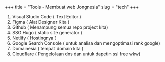+++
title = "Tools - Membuat web Jongnesia"
slug = "tech"
+++

1. Visual Studio Code ( Text Editor )
2. Figma ( Alat Designer Kita )
3. Github ( Menampung semua repo project kita)
4. SSG Hugo ( static site generator )
5. Netlify ( Hostingnya )
6. Google Search Console ( untuk analisa dan mengoptimasi rank google)
7. Domainesia ( tempat domain kita )
8. Cloudflare ( Pengelolaan dns dan untuk dapetin ssl free wkw)

